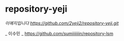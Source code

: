 # repository-yeji


_이예지입니다_ _https://github.com/2yeji2/repository-yeji.git_

_ 이수민 _ https://github.com/sumiiiiiiin/repository-lsm
